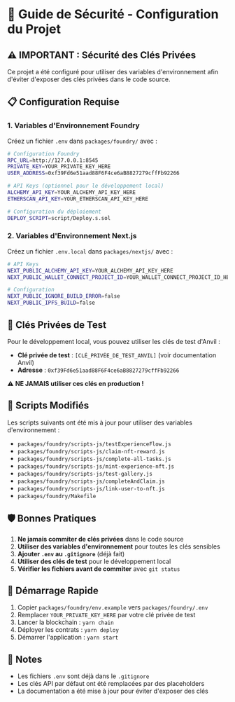 # 🔐 Guide de Sécurité - Configuration du Projet

## ⚠️ IMPORTANT : Sécurité des Clés Privées

Ce projet a été configuré pour utiliser des variables d'environnement afin d'éviter d'exposer des clés privées dans le code source.

## 📋 Configuration Requise

### 1. Variables d'Environnement Foundry

Créez un fichier `.env` dans `packages/foundry/` avec :

```bash
# Configuration Foundry
RPC_URL=http://127.0.0.1:8545
PRIVATE_KEY=YOUR_PRIVATE_KEY_HERE
USER_ADDRESS=0xf39Fd6e51aad88F6F4ce6aB8827279cffFb92266

# API Keys (optionnel pour le développement local)
ALCHEMY_API_KEY=YOUR_ALCHEMY_API_KEY_HERE
ETHERSCAN_API_KEY=YOUR_ETHERSCAN_API_KEY_HERE

# Configuration du déploiement
DEPLOY_SCRIPT=script/Deploy.s.sol
```

### 2. Variables d'Environnement Next.js

Créez un fichier `.env.local` dans `packages/nextjs/` avec :

```bash
# API Keys
NEXT_PUBLIC_ALCHEMY_API_KEY=YOUR_ALCHEMY_API_KEY_HERE
NEXT_PUBLIC_WALLET_CONNECT_PROJECT_ID=YOUR_WALLET_CONNECT_PROJECT_ID_HERE

# Configuration
NEXT_PUBLIC_IGNORE_BUILD_ERROR=false
NEXT_PUBLIC_IPFS_BUILD=false
```

## 🚨 Clés Privées de Test

Pour le développement local, vous pouvez utiliser les clés de test d'Anvil :

- **Clé privée de test** : `[CLÉ_PRIVÉE_DE_TEST_ANVIL]` (voir documentation Anvil)
- **Adresse** : `0xf39Fd6e51aad88F6F4ce6aB8827279cffFb92266`

⚠️ **NE JAMAIS utiliser ces clés en production !**

## 🔧 Scripts Modifiés

Les scripts suivants ont été mis à jour pour utiliser des variables d'environnement :

- `packages/foundry/scripts-js/testExperienceFlow.js`
- `packages/foundry/scripts-js/claim-nft-reward.js`
- `packages/foundry/scripts-js/complete-all-tasks.js`
- `packages/foundry/scripts-js/mint-experience-nft.js`
- `packages/foundry/scripts-js/test-gallery.js`
- `packages/foundry/scripts-js/completeAndClaim.js`
- `packages/foundry/scripts-js/link-user-to-nft.js`
- `packages/foundry/Makefile`

## 🛡️ Bonnes Pratiques

1. **Ne jamais commiter de clés privées** dans le code source
2. **Utiliser des variables d'environnement** pour toutes les clés sensibles
3. **Ajouter `.env` au `.gitignore`** (déjà fait)
4. **Utiliser des clés de test** pour le développement local
5. **Vérifier les fichiers avant de commiter** avec `git status`

## 🚀 Démarrage Rapide

1. Copier `packages/foundry/env.example` vers `packages/foundry/.env`
2. Remplacer `YOUR_PRIVATE_KEY_HERE` par votre clé privée de test
3. Lancer la blockchain : `yarn chain`
4. Déployer les contrats : `yarn deploy`
5. Démarrer l'application : `yarn start`

## 📝 Notes

- Les fichiers `.env` sont déjà dans le `.gitignore`
- Les clés API par défaut ont été remplacées par des placeholders
- La documentation a été mise à jour pour éviter d'exposer des clés 